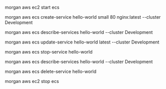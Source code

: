 morgan aws ec2 start ecs

morgan aws ecs create-service hello-world small 80 nginx:latest --cluster Development

morgan aws ecs describe-services hello-world --cluster Development

morgan aws ecs update-service hello-world latest --cluster Development

morgan aws ecs stop-service hello-world

morgan aws ecs describe-services hello-world --cluster Development

morgan aws ecs delete-service hello-world

morgan aws ec2 stop ecs